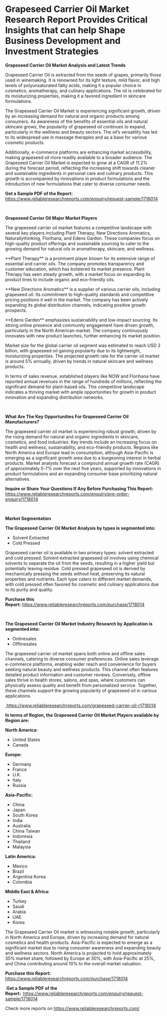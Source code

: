 <p><h1>Grapeseed Carrier Oil Market Research Report Provides Critical Insights that can help Shape Business Development and Investment Strategies</h1></p><p><strong>Grapeseed Carrier Oil Market Analysis and Latest Trends</strong></p>
<p><p>Grapeseed Carrier Oil is extracted from the seeds of grapes, primarily those used in winemaking. It is renowned for its light texture, mild flavor, and high levels of polyunsaturated fatty acids, making it a popular choice in cosmetics, aromatherapy, and culinary applications. The oil is celebrated for its moisturizing properties, making it a favored ingredient in skincare formulations.</p><p>The Grapeseed Carrier Oil Market is experiencing significant growth, driven by an increasing demand for natural and organic products among consumers. As awareness of the benefits of essential oils and natural skincare grows, the popularity of grapeseed oil continues to expand, particularly in the wellness and beauty sectors. The oil’s versatility has led to its widespread use in massage therapies and as a base for various cosmetic products.</p><p>Additionally, e-commerce platforms are enhancing market accessibility, making grapeseed oil more readily available to a broader audience. The Grapeseed Carrier Oil Market is expected to grow at a CAGR of 11.2% during the forecast period, reflecting the increasing shift towards cleaner and sustainable ingredients in personal care and culinary products. This growth is accompanied by innovations in product formulations and the introduction of new formulations that cater to diverse consumer needs.</p></p>
<p><strong>Get a Sample PDF of the Report:&nbsp;</strong> <a href="https://www.reliableresearchreports.com/enquiry/request-sample/1718014?utm_campaign=2797&utm_medium=2&utm_source=Github&utm_content=ia&utm_term=04042025&utm_id=grapeseed-carrier-oil">https://www.reliableresearchreports.com/enquiry/request-sample/1718014</a></p>
<p>&nbsp;</p>
<p><strong>Grapeseed Carrier Oil Major Market Players</strong></p>
<p><p>The grapeseed carrier oil market features a competitive landscape with several key players including Plant Therapy, New Directions Aromatics, Naturallythinking, Florihana, and Edens Garden. These companies focus on high-quality product offerings and sustainable sourcing to cater to the growing demand for natural oils in aromatherapy, skincare, and wellness.</p><p>**Plant Therapy** is a prominent player known for its extensive range of essential and carrier oils. The company promotes transparency and customer education, which has bolstered its market presence. Plant Therapy has seen steady growth, with a market focus on expanding its product lines to include organic and eco-friendly oils.</p><p>**New Directions Aromatics** is a supplier of various carrier oils, including grapeseed oil. Its commitment to high-quality standards and competitive pricing positions it well in the market. The company has been actively expanding its global distribution channels, indicating positive growth prospects.</p><p>**Edens Garden** emphasizes sustainability and low-impact sourcing. Its strong online presence and community engagement have driven growth, particularly in the North American market. The company continuously innovates with new product launches, further enhancing its market position.</p><p>Market size for the global carrier oil segment was estimated to reach USD 2 billion, with grapeseed oil gaining popularity due to its lightweight, moisturizing properties. The projected growth rate for the carrier oil market is around 5% annually, driven by trends in natural skincare and wellness products.</p><p>In terms of sales revenue, established players like NOW and Florihana have reported annual revenues in the range of hundreds of millions, reflecting the significant demand for plant-based oils. This competitive landscape indicates a thriving market with ample opportunities for growth in product innovation and expanding distribution networks.</p></p>
<p>&nbsp;</p>
<p><strong>What Are The Key Opportunities For Grapeseed Carrier Oil Manufacturers?</strong></p>
<p><p>The grapeseed carrier oil market is experiencing robust growth, driven by the rising demand for natural and organic ingredients in skincare, cosmetics, and food industries. Key trends include an increasing focus on health and wellness, sustainability, and eco-friendly products. Regions like North America and Europe lead in consumption, although Asia-Pacific is emerging as a significant growth area due to a burgeoning interest in herbal products. Market analysts forecast a compound annual growth rate (CAGR) of approximately 5-7% over the next five years, supported by innovations in product formulations and an expanding consumer base prioritizing natural alternatives.</p></p>
<p><strong>Inquire or Share Your Questions If Any Before Purchasing This Report:</strong> <a href="https://www.reliableresearchreports.com/enquiry/pre-order-enquiry/1718014?utm_campaign=2797&utm_medium=2&utm_source=Github&utm_content=ia&utm_term=04042025&utm_id=grapeseed-carrier-oil">https://www.reliableresearchreports.com/enquiry/pre-order-enquiry/1718014</a></p>
<p>&nbsp;</p>
<p><strong>Market Segmentation</strong></p>
<p><strong>The Grapeseed Carrier Oil Market Analysis by types is segmented into:</strong></p>
<p><ul><li>Solvent Extracted</li><li>Cold Pressed</li></ul></p>
<p><p>Grapeseed carrier oil is available in two primary types: solvent extracted and cold pressed. Solvent extracted grapeseed oil involves using chemical solvents to separate the oil from the seeds, resulting in a higher yield but potentially leaving residue. Cold pressed grapeseed oil is derived by mechanically pressing the seeds without heat, preserving its natural properties and nutrients. Each type caters to different market demands, with cold pressed often favored for cosmetic and culinary applications due to its purity and quality.</p></p>
<p><strong>Purchase this Report:&nbsp;</strong><a href="https://www.reliableresearchreports.com/purchase/1718014?utm_campaign=2797&utm_medium=2&utm_source=Github&utm_content=ia&utm_term=04042025&utm_id=grapeseed-carrier-oil">https://www.reliableresearchreports.com/purchase/1718014</a></p>
<p>&nbsp;</p>
<p><strong>The Grapeseed Carrier Oil Market Industry Research by Application is segmented into:</strong></p>
<p><ul><li>Onlinesales</li><li>Offlinesales</li></ul></p>
<p><p>The grapeseed carrier oil market spans both online and offline sales channels, catering to diverse consumer preferences. Online sales leverage e-commerce platforms, enabling wider reach and convenience for buyers seeking natural beauty and wellness products. This channel often features detailed product information and customer reviews. Conversely, offline sales thrive in health stores, salons, and spas, where customers can physically assess quality and benefit from personalized service. Together, these channels support the growing popularity of grapeseed oil in various applications.</p></p>
<p><a href="https://www.reliableresearchreports.com/grapeseed-carrier-oil-r1718014?utm_campaign=2797&utm_medium=2&utm_source=Github&utm_content=ia&utm_term=04042025&utm_id=grapeseed-carrier-oil">&nbsp;https://www.reliableresearchreports.com/grapeseed-carrier-oil-r1718014</a></p>
<p><strong>In terms of Region, the Grapeseed Carrier Oil Market Players available by Region are:</strong></p>
<p>
    <p> <strong> North America: </strong>
        <ul>
            <li>United States</li>
            <li>Canada</li>
        </ul>
        </p> 
    <p> <strong> Europe: </strong>
        <ul>
            <li>Germany</li>
            <li>France</li>
            <li>U.K.</li>
            <li>Italy</li>
            <li>Russia</li>
        </ul>
        </p> 
    <p> <strong> Asia-Pacific: </strong>
        <ul>
            <li>China</li>
            <li>Japan</li>
            <li>South Korea</li>
            <li>India</li>
            <li>Australia</li>
            <li>China Taiwan</li>
            <li>Indonesia</li>
            <li>Thailand</li>
            <li>Malaysia</li>
        </ul>
        </p> 
    <p> <strong> Latin America: </strong>
        <ul>
            <li>Mexico</li>
            <li>Brazil</li>
            <li>Argentina Korea</li>
            <li>Colombia</li>
        </ul>
        </p> 
    <p> <strong> Middle East & Africa: </strong>
        <ul>
            <li>Turkey</li>
            <li>Saudi</li>
            <li>Arabia</li>
            <li>UAE</li>
            <li>Korea</li>
        </ul>
    </p>
    </p>
<p><p>The Grapeseed Carrier Oil market is witnessing notable growth, particularly in North America and Europe, driven by increasing demand for natural cosmetics and health products. Asia-Pacific is expected to emerge as a significant market due to rising consumer awareness and expanding beauty and wellness sectors. North America is projected to hold approximately 35% market share, followed by Europe at 30%, with Asia-Pacific at 25%, and China contributing around 10% to the overall market valuation.</p></p>
<p><strong>Purchase this Report: </strong><a href="https://www.reliableresearchreports.com/purchase/1718014?utm_campaign=2797&utm_medium=2&utm_source=Github&utm_content=ia&utm_term=04042025&utm_id=grapeseed-carrier-oil">https://www.reliableresearchreports.com/purchase/1718014</a></p>
<p>&nbsp;<strong>Get a Sample PDF of the Report:&nbsp;&nbsp;</strong><a href="https://www.reliableresearchreports.com/enquiry/request-sample/1718014?utm_campaign=2797&utm_medium=2&utm_source=Github&utm_content=ia&utm_term=04042025&utm_id=grapeseed-carrier-oil">https://www.reliableresearchreports.com/enquiry/request-sample/1718014</a></p>
<p><strong></strong></p>
<p>Check more reports on <a href="https://www.reliableresearchreports.com/?utm_campaign=2797&utm_medium=2&utm_source=Github&utm_content=ia&utm_term=04042025&utm_id=grapeseed-carrier-oil">https://www.reliableresearchreports.com/</a></p>